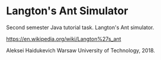 # Langton's Ant Simulator

Second semester Java tutorial task. Langton's Ant simulator.

https://en.wikipedia.org/wiki/Langton%27s_ant

Aleksei Haidukevich
Warsaw University of Technology, 2018.
